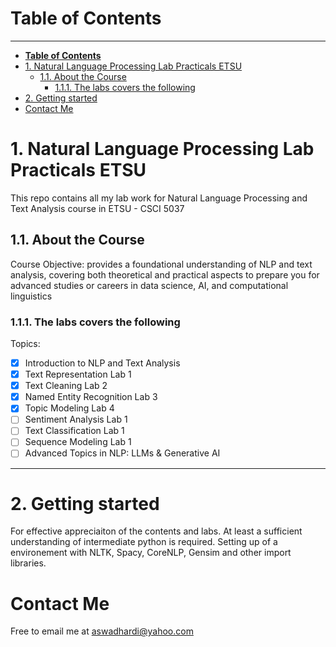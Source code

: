 # **Table of Contents**
  ----
- [**Table of Contents**](#table-of-contents)
- [1. Natural Language Processing Lab Practicals ETSU](#1-natural-language-processing-lab-practicals-etsu)
  - [1.1. About the Course](#11-about-the-course)
    - [1.1.1. The labs covers the following](#111-the-labs-covers-the-following)
- [2. Getting started](#2-getting-started)
- [Contact Me](#contact-me)


# 1. Natural Language Processing Lab Practicals ETSU
 This repo contains all my lab work for Natural Language Processing and Text Analysis course in ETSU - CSCI 5037


## 1.1. About the Course
Course Objective: 
provides a foundational understanding of NLP and text analysis, covering both theoretical and practical aspects to prepare you for advanced studies or careers in data science, AI, and computational linguistics

### 1.1.1. The labs covers the following 
Topics:
- [x] Introduction to NLP and Text Analysis 
- [x] Text Representation Lab 1
- [x] Text Cleaning Lab 2
- [x] Named Entity Recognition Lab 3
- [x] Topic Modeling Lab 4
- [ ] Sentiment Analysis Lab 1
- [ ] Text Classification Lab 1
- [ ] Sequence Modeling Lab 1
- [ ] Advanced Topics in NLP: LLMs & Generative AI 

------
# 2. Getting started 
For effective appreciaiton of the contents and labs.
    At least a sufficient understanding of intermediate python is required.
        Setting up of a environement with NLTK, Spacy, CoreNLP, Gensim and other import libraries.


# Contact Me 
Free to email me at <a href="mailto:aswadhardi@yahoo.com">aswadhardi@yahoo.com</a>